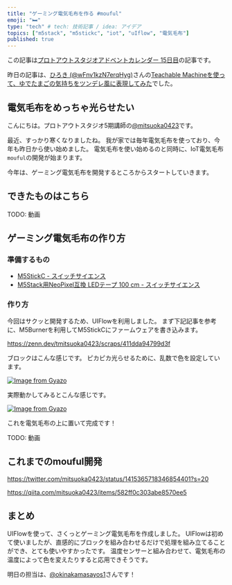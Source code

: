 ```yaml
---
title: "ゲーミング電気毛布を作る #mouful"
emoji: "🛏"
type: "tech" # tech: 技術記事 / idea: アイデア
topics: ["m5stack", "m5stickc", "iot", "uIflow", "電気毛布"]
published: true
---
```


この記事は[プロトアウトスタジオアドベントカレンダー 15日目](https://qiita.com/advent-calendar/2021/protoout)の記事です。

昨日の記事は、[ひろき (@wFnv1kzN7erqHyg)](https://twitter.com/wFnv1kzN7erqHyg)さんの[Teachable Machineを使って、ゆでたまごの気持ちをツンデレ風に表現してみた](https://qiita.com/tanakahiroki/items/9124b89a1e9c61572be1)でした。

## 電気毛布をめっちゃ光らせたい

こんにちは。プロトアウトスタジオ5期講師の[@mitsuoka0423](https://twitter.com/mitsuoka0423)です。

最近、すっかり寒くなりましたね。
我が家では毎年電気毛布を使っており、今年も昨日から使い始めました。
電気毛布を使い始めるのと同時に、IoT電気毛布`mouful`の開発が始まります。

今年は、ゲーミング電気毛布を開発するところからスタートしていきます。

## できたものはこちら

TODO: 動画

## ゲーミング電気毛布の作り方

### 準備するもの

- [M5StickC - スイッチサイエンス](https://www.switch-science.com/catalog/5517/)
- [M5Stack用NeoPixel互換 LEDテープ 100 cm - スイッチサイエンス](https://www.switch-science.com/catalog/5211/)

### 作り方

今回はサクッと開発するため、UIFlowを利用しました。
まず下記記事を参考に、M5Burnerを利用してM5StickCにファームウェアを書き込みます。

https://zenn.dev/tmitsuoka0423/scraps/411dda94799d3f

ブロックはこんな感じです。
ピカピカ光らせるために、乱数で色を設定しています。

[![Image from Gyazo](https://i.gyazo.com/41b53a5c8bfd2f6e0cd21532de366f78.png)](https://gyazo.com/41b53a5c8bfd2f6e0cd21532de366f78)

実際動かしてみるとこんな感じです。

[![Image from Gyazo](https://i.gyazo.com/c388c76aa0f03dba48ad13e5ef984c28.gif)](https://gyazo.com/c388c76aa0f03dba48ad13e5ef984c28)

これを電気毛布の上に置いて完成です！

TODO: 動画

## これまでのmouful開発

https://twitter.com/mitsuoka0423/status/1415365718346854401?s=20

https://qiita.com/mitsuoka0423/items/582ff0c303abe8570ee5

## まとめ

UIFlowを使って、さくっとゲーミング電気毛布を作成しました。
UIFlowは初めて使いましたが、直感的にブロックを組み合わせるだけで処理を組み立てることができ、とても使いやすかったです。
温度センサーと組み合わせて、電気毛布の温度によって色を変えたりすると応用できそうです。

明日の担当は、[@okinakamasayos1](https://twitter.com/okinakamasayos1)さんです！
